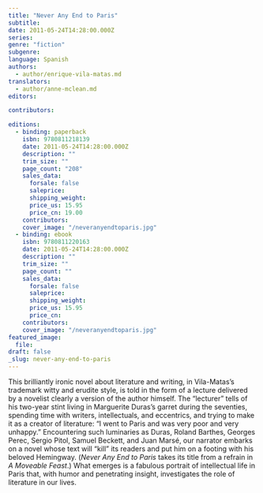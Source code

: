 ```yaml
---
title: "Never Any End to Paris"
subtitle:
date: 2011-05-24T14:28:00.000Z
series:
genre: "fiction"
subgenre:
language: Spanish
authors:
  - author/enrique-vila-matas.md
translators:
  - author/anne-mclean.md
editors:

contributors:

editions:
  - binding: paperback
    isbn: 9780811218139
    date: 2011-05-24T14:28:00.000Z
    description: ""
    trim_size: ""
    page_count: "208"
    sales_data:
      forsale: false
      saleprice:
      shipping_weight:
      price_us: 15.95
      price_cn: 19.00
    contributors:
    cover_image: "/neveranyendtoparis.jpg"
  - binding: ebook
    isbn: 9780811220163
    date: 2011-05-24T14:28:00.000Z
    description: ""
    trim_size: ""
    page_count: ""
    sales_data:
      forsale: false
      saleprice:
      shipping_weight:
      price_us: 15.95
      price_cn:
    contributors:
    cover_image: "/neveranyendtoparis.jpg"
featured_image:
  file:
draft: false
_slug: never-any-end-to-paris
---
```


This brilliantly ironic novel about literature and writing, in Vila-Matas’s trademark witty and erudite style, is told in the form of a lecture delivered by a novelist clearly a version of the author himself. The “lecturer” tells of his two-year stint living in Marguerite Duras’s garret during the seventies, spending time with writers, intellectuals, and eccentrics, and trying to make it as a creator of literature: “I went to Paris and was very poor and very unhappy.” Encountering such luminaries as Duras, Roland Barthes, Georges Perec, Sergio Pitol, Samuel Beckett, and Juan Marsé, our narrator embarks on a novel whose text will “kill” its readers and put him on a footing with his beloved Hemingway. (_Never Any End to Paris_ takes its title from a refrain in _A Moveable Feast_.) What emerges is a fabulous portrait of intellectual life in Paris that, with humor and penetrating insight, investigates the role of literature in our lives.

